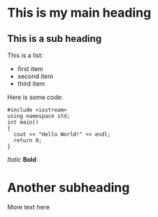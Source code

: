 # This is my main heading

## This is a sub heading

This is a list:
* first item
* second item
* third item

Here is some code:
```
#include <iostream>
using namespace std;
int main()
{
  cout << "Hello World!" << endl;
  return 0;
}
```
*Italic*
**Bold**

# Another subheading
More text here
